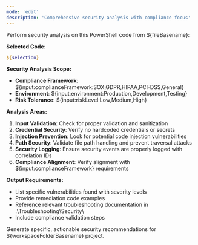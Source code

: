 ```yaml
---
mode: 'edit'
description: 'Comprehensive security analysis with compliance focus'
---
```


Perform security analysis on this PowerShell code from ${fileBasename}:

**Selected Code:**
```powershell
${selection}
```

**Security Analysis Scope:**
- **Compliance Framework**: ${input:complianceFramework:SOX,GDPR,HIPAA,PCI-DSS,General}
- **Environment**: ${input:environment:Production,Development,Testing}
- **Risk Tolerance**: ${input:riskLevel:Low,Medium,High}

**Analysis Areas:**
1. **Input Validation**: Check for proper validation and sanitization
2. **Credential Security**: Verify no hardcoded credentials or secrets
3. **Injection Prevention**: Look for potential code injection vulnerabilities
4. **Path Security**: Validate file path handling and prevent traversal attacks
5. **Security Logging**: Ensure security events are properly logged with correlation IDs
6. **Compliance Alignment**: Verify alignment with ${input:complianceFramework} requirements

**Output Requirements:**
- List specific vulnerabilities found with severity levels
- Provide remediation code examples
- Reference relevant troubleshooting documentation in .\Troubleshooting\Security\
- Include compliance validation steps

Generate specific, actionable security recommendations for ${workspaceFolderBasename} project.
